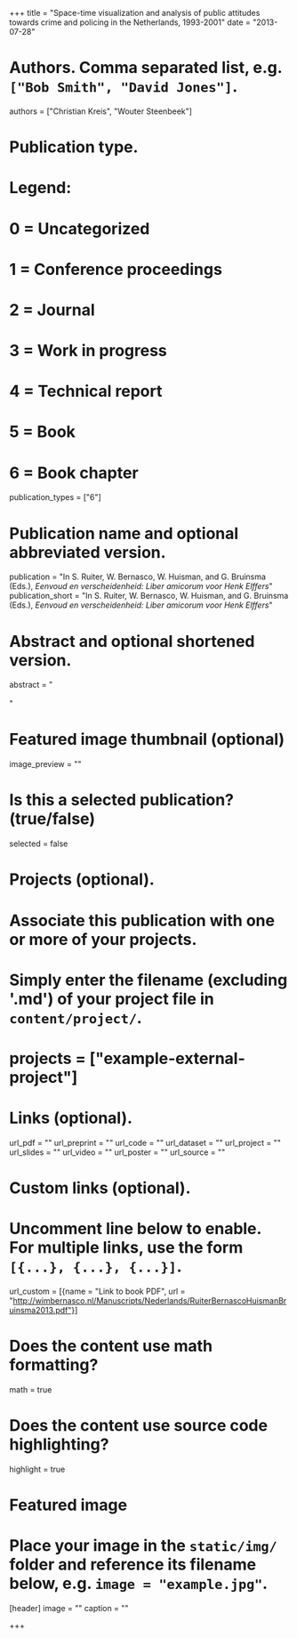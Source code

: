 +++
title = "Space-time visualization and analysis of public attitudes towards crime and policing in the Netherlands, 1993-2001"
date = "2013-07-28"

# Authors. Comma separated list, e.g. `["Bob Smith", "David Jones"]`.
authors = ["Christian Kreis", "Wouter Steenbeek"]

# Publication type.
# Legend:
# 0 = Uncategorized
# 1 = Conference proceedings
# 2 = Journal
# 3 = Work in progress
# 4 = Technical report
# 5 = Book
# 6 = Book chapter
publication_types = ["6"]

# Publication name and optional abbreviated version.
publication = "In S. Ruiter, W. Bernasco, W. Huisman, and G. Bruinsma (Eds.), *Eenvoud en verscheidenheid: Liber amicorum voor Henk Elffers*"
publication_short = "In S. Ruiter, W. Bernasco, W. Huisman, and G. Bruinsma (Eds.), *Eenvoud en verscheidenheid: Liber amicorum voor Henk Elffers*"

# Abstract and optional shortened version.
abstract = "<br><br>"

# Featured image thumbnail (optional)
image_preview = ""

# Is this a selected publication? (true/false)
selected = false

# Projects (optional).
#   Associate this publication with one or more of your projects.
#   Simply enter the filename (excluding '.md') of your project file in `content/project/`.
# projects = ["example-external-project"]

# Links (optional).
url_pdf = ""
url_preprint = ""
url_code = ""
url_dataset = ""
url_project = ""
url_slides = ""
url_video = ""
url_poster = ""
url_source = ""

# Custom links (optional).
#   Uncomment line below to enable. For multiple links, use the form `[{...}, {...}, {...}]`.
url_custom = [{name = "Link to book PDF", url = "http://wimbernasco.nl/Manuscripts/Nederlands/RuiterBernascoHuismanBruinsma2013.pdf"}]

# Does the content use math formatting?
math = true

# Does the content use source code highlighting?
highlight = true

# Featured image
# Place your image in the `static/img/` folder and reference its filename below, e.g. `image = "example.jpg"`.
[header]
image = ""
caption = ""

+++

<!-- More detail can easily be written here using *Markdown* and $\rm \LaTeX$ math code. -->
